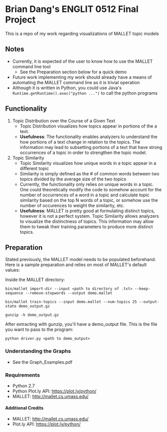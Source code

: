 # Brian Dang's ENGLIT 0512 Final Project
This is a repo of my work regarding visualizations of MALLET topic models

## Notes
 - Currently, it is expected of the user to know how to use the MALLET command line tool
    - See the Preparation section below for a quick demo
 - Future work implementing my work should already have a means of automating the MALLET command line as it is trivial operation
 - Although it is written in Python, you could use Java's ```Runtime.getRuntime().exec("python ...")``` to call the python programs

## Functionality 
 1. Topic Distribution over the Course of a Given Text
    - Topic Distribution visualizes how topics appear in portions of the a text.
    - __Usefulness__: The functionality enables analyzers to understand the how portions of a text change in relation to the topics. The information may lead to subsetting portions of a text that have strong occurrences of a topic in order to strengthen the topic model.
 2. Topic Similarity
    - Topic Similarity visualizes how unique words in a topic appear in a different topic
    - Similarity is simply defined as the # of common words between two topics divided by the average size of the two topics
    - Currently, the functionality only relies on unique words in a topic. One could theoretically modify the code to somehow account for the number of occurrences of a word in a topic and calculate topic similarity based on the top N words of a topic, or somehow use the number of occurences to weight the similarity, etc.
    - __Usefulness__: MALLET is pretty good at formulating distinct topics, however it is not a perfect system. Topic Similarity allows analyzers to visualize the distinctness of topics. This information may allow them to tweak their training parameters to produce more distinct topics.


## Preparation
Stated previously, the MALLET model needs to be populated beforehand.
Here is a sample preparation and relies on most of MALLET's default values:

Inside the MALLET directory:
```
bin/mallet import-dir --input <path to directory of .txt> --keep-sequence --remove-stopwords --output demo.mallet

bin/mallet train-topics --input demo.mallet --num-topics 25 --output-state demo_output.gz

gunzip -k demo_output.gz
```
After extracting with gunzip, you'll have a demo_output file. This is the file you want to pass to the program:

```python driver.py <path to demo_output>```

### Understanding the Graphs
 - See the Graph_Examples.pdf

### Requirements
 - Python 2.7
 - Python Plot.ly API: https://plot.ly/python/
 - MALLET: http://mallet.cs.umass.edu/

#### Additional Credits
 - MALLET: http://mallet.cs.umass.edu/
 - Plot.ly API: https://plot.ly/python/
